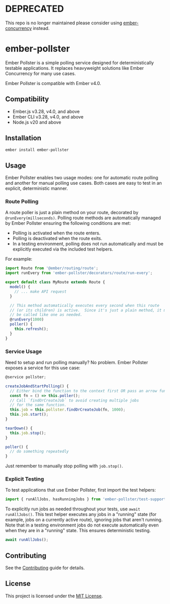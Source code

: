 # DEPRECATED

This repo is no longer maintained please consider using [ember-concurrency](https://github.com/machty/ember-concurrency) instead.

# ember-pollster

Ember Pollster is a simple polling service designed for deterministically
testable applications.  It replaces heavyweight solutions like Ember Concurrency
for many use cases.

Ember Pollster is compatible with Ember v4.0.


## Compatibility

* Ember.js v3.28, v4.0, and above
* Ember CLI v3.28, v4.0, and above
* Node.js v20 and above


## Installation

```sh
ember install ember-pollster
```


## Usage

Ember Pollster enables two usage modes:  one for automatic route polling and
another for manual polling use cases.  Both cases are easy to test in an
explicit, deterministic manner.

### Route Polling

A route poller is just a plain method on your route, decorated by
`@runEvery(millseconds)`.  Polling route methods are automatically managed by
Ember Pollster ensuring the following conditions are met:

- Polling is activated when the route enters.
- Polling is deactivated when the route exits.
- In a testing environment, polling does not run automatically and must be
  explicitly executed via the included test helpers.

For example:

```js
import Route from '@ember/routing/route';
import runEvery from 'ember-pollster/decorators/route/run-every';

export default class MyRoute extends Route {
  model() {
    // ... make API request
  }

  // This method automatically executes every second when this route
  // (or its children) is active.  Since it's just a plain method, it may still
  // be called like one as needed.
  @runEvery(1000)
  poller() {
    this.refresh();
  }
}
```

### Service Usage

Need to setup and run polling manually?  No problem.  Ember Pollster exposes a
service for this use case:

```js
@service pollster;

createJobAndStartPolling() {
  // Either bind the function to the context first OR pass an arrow function.
  const fn = () => this.poller();
  // Call `findOrCreateJob` to avoid creating multiple jobs
  // for the same function.
  this.job = this.pollster.findOrCreateJob(fn, 1000);
  this.job.start();
}

tearDown() {
  this.job.stop();
}

poller() {
  // do something repeatedly
}
```

Just remember to manually stop polling with `job.stop()`.


### Explicit Testing

To test applications that use Ember Pollster, first import the test helpers:

```js
import { runAllJobs, hasRunningJobs } from 'ember-pollster/test-support';
```

To explicitly run jobs as needed throughout your tests, use
`await runAllJobs()`.  This test helper executes any jobs in a "running" state
(for example, jobs on a currently active route), ignoring jobs that aren't
running.  Note that in a testing environment jobs do not execute automatically
even when they are in a "running" state.  This ensures deterministic testing.

```js
await runAllJobs();
```


## Contributing

See the [Contributing](CONTRIBUTING.md) guide for details.


## License

This project is licensed under the [MIT License](LICENSE.md).
